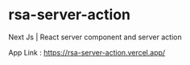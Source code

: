 # rsa-server-action
 Next Js | React server component and server action

 App Link : https://rsa-server-action.vercel.app/
